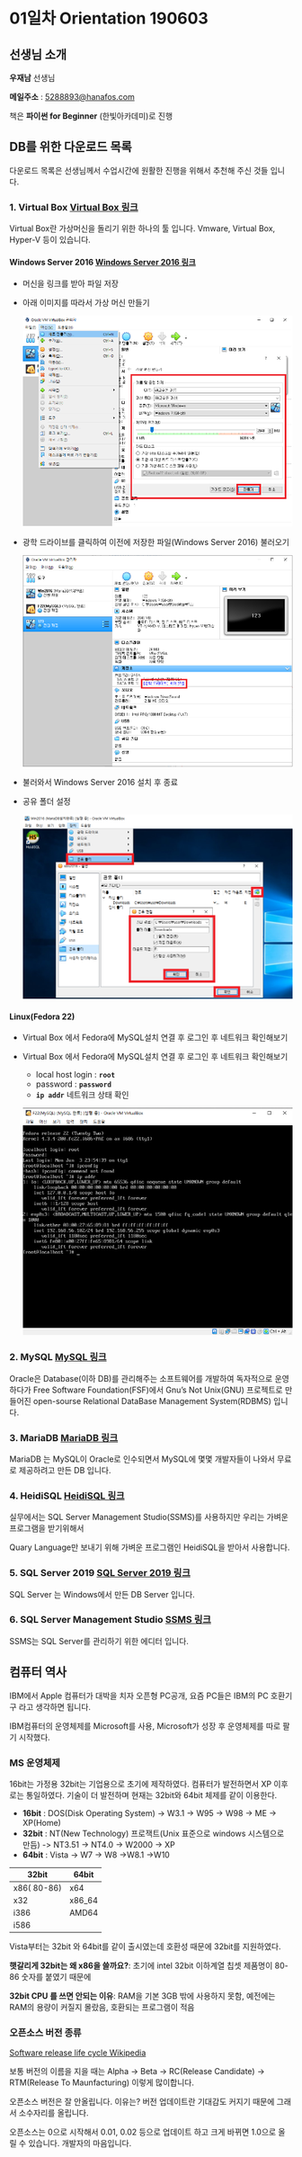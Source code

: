 # 01일차 Orientation 190603

## 선생님 소개

**우재남** 선생님

**메일주소** : 5288893@hanafos.com

책은 **파이썬 for Beginner** (한빛아카데미)로 진행

## DB를 위한 다운로드 목록

다운로드 목록은 선생님께서 수업시간에 원활한 진행을 위해서 추천해 주신 것들 입니다.

### 1. Virtual Box [Virtual Box 링크](https://www.virtualbox.org/)

Virtual Box란 가상머신을 돌리기 위한 하나의 툴 입니다. Vmware, Virtual Box, Hyper-V 등이 있습니다.

#### Windows Server 2016 [Windows Server 2016 링크](<https://www.microsoft.com/en-us/evalcenter/evaluate-windows-server-2016?filetype=ISO>)

- 머신을 링크를 받아 파일 저장
- 아래 이미지를 따라서 가상 머신 만들기

  ![image1-3](./img_day1/3.png)

- 광학 드라이브를 클릭하여 이전에 저장한 파일(Windows Server 2016) 불러오기

  ![image1-4](./img_day1/4.png)

- 불러와서 Windows Server 2016 설치 후 종료
- 공유 폴더 설정

  ![image1-2](./img_day1/2.png)

#### Linux(Fedora 22)

- Virtual Box 에서 Fedora에 MySQL설치 연결 후 로그인 후 네트워크 확인해보기
- Virtual Box 에서 Fedora에 MySQL설치 연결 후 로그인 후 네트워크 확인해보기
  - local host login : **`root`**
  - password : **`password`**
  - **`ip addr`** 네트워크 상태 확인

  ![image1-1](./img_day1/1.png)

### 2. MySQL [MySQL 링크](<https://dev.mysql.com/downloads/mysql/>)

Oracle은 Database(이하 DB)를 관리해주는 소프트웨어를 개발하여 독자적으로 운영하다가 Free Software Foundation(FSF)에서 Gnu’s Not Unix(GNU) 프로젝트로 만들어진 open-sourse Relational DataBase Management System(RDBMS) 입니다.

### 3. MariaDB [MariaDB 링크](<https://downloads.mariadb.org/>)

MariaDB 는 MySQL이 Oracle로 인수되면서 MySQL에 몇몇 개발자들이 나와서 무료로 제공하려고 만든 DB 입니다.

### 4. HeidiSQL [HeidiSQL 링크](<https://www.heidisql.com/download.php>)

실무에서는 SQL Server Management Studio(SSMS)를 사용하지만 우리는 가벼운 프로그램을 받기위해서

Quary Language만 보내기 위해 가벼운 프로그램인 HeidiSQL을 받아서 사용합니다.

### 5. SQL Server 2019 [SQL Server 2019 링크](<https://www.microsoft.com/en-us/evalcenter/evaluate-sql-server-2019-ctp>)

SQL Server 는 Windows에서 만든 DB Server 입니다.

### 6. SQL Server Management Studio [SSMS 링크](<https://docs.microsoft.com/en-us/sql/ssms/download-sql-server-management-studio-ssms?view=sql-server-2017>)

SSMS는 SQL Server를 관리하기 위한 에디터 입니다.

## 컴퓨터 역사

IBM에서 Apple 컴퓨터가 대박을 치자 오픈형 PC공개, 요즘 PC들은 IBM의 PC 호환기구 라고 생각하면 됩니다.

IBM컴퓨터의 운영체제를 Microsoft를 사용, Microsoft가 성장 후 운영체제를 따로 팔기 시작했다.

### MS 운영체제

16bit는 가정용 32bit는 기업용으로 초기에 제작하였다. 컴퓨터가 발전하면서 XP 이후로는 통일하였다. 기술이 더 발전하며 현재는 32bit와 64bit 체제를 같이 이용한다.

- **16bit** : DOS(Disk Operating System) -> W3.1 -> W95 -> W98 -> ME -> XP(Home)
- **32bit** : NT(New Technology) 프로잭트(Unix 표준으로 windows 시스템으로 만듬) -> NT3.51 -> NT4.0 -> W2000 -> XP
- **64bit** : Vista -> W7 -> W8 ->W8.1 ->W10

| 32bit       | 64bit  |
| ----------- | ------ |
| x86( 80-86) | x64    |
| x32         | x86_64 |
| i386        | AMD64  |
| i586        |        |

Vista부터는 32bit 와 64bit를 같이 출시였는데 호환성 때문에 32bit를 지원하였다.

**햇갈리게 32bit는 왜 x86을 쓸까요?**: 초기에 intel 32bit 이하계열 칩셋 제품명이 80-86 숫자를 붙였기 때문에

**32bit CPU 를 쓰면 안되는 이유**: RAM을 기본 3GB 밖에 사용하지 못함, 예전에는 RAM의 용량이 커질지 몰랐음, 호환되는 프로그램이 적음

### 오픈소스 버전 종류

[Software release life cycle Wikipedia](https://en.wikipedia.org/wiki/Software_release_life_cycle)

보통 버전의 이름을 지을 때는 Alpha -> Beta -> RC(Release Candidate) -> RTM(Release To Maunfacturing) 이렇게 많이합니다.

오픈소스 버전은 잘 안올립니다. 이유는? 버전 업데이트란 기대감도 커지기 때문에 그래서 소수자리를 올립니다.

오픈소스는 0으로 시작해서 0.01, 0.02 등으로 업데이트 하고 크게 바뀌면 1.0으로 올릴 수 있습니다. 개발자의 마음입니다.

